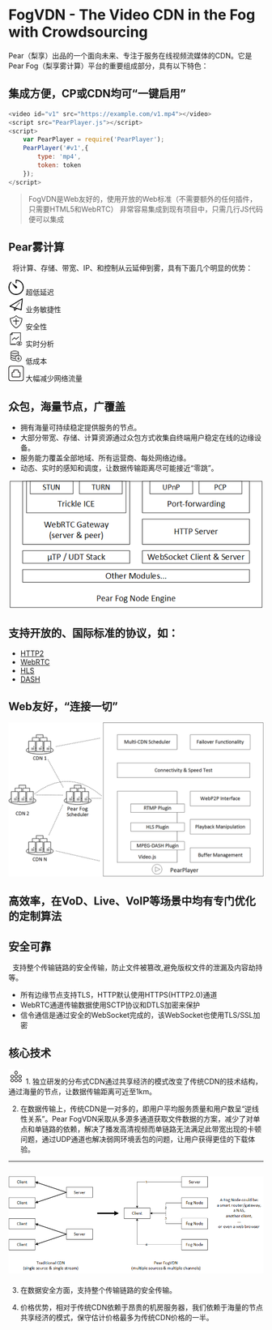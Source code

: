 # FogVDN - The Video CDN in the Fog with Crowdsourcing

  Pear（梨享）出品的一个面向未来、专注于服务在线视频流媒体的CDN。它是Pear Fog（梨享雾计算）平台的重要组成部分，具有以下特色：

## 集成方便，CP或CDN均可“一键启用”

``` js
<video id="v1" src="https://example.com/v1.mp4"></video>
<script src="PearPlayer.js"></script>
<script>
    var PearPlayer = require('PearPlayer');
    PearPlayer('#v1',{
        type: 'mp4',
        token: token
    });
</script>
```

> FogVDN是Web友好的，使用开放的Web标准（不需要额外的任何插件，只需要HTML5和WebRTC）
> 非常容易集成到现有项目中，只需几行JS代码便可以集成

## Pear雾计算

   将计算、存储、带宽、IP、和控制从云延伸到雾，具有下面几个明显的优势：
   
<img src="fig/icon/延迟.png" width="30">   超低延迟 
<br>
<img src="fig/icon/敏捷.png" width="30">   业务敏捷性 
<br>
<img src="fig/icon/安全.png" width="30">   安全性
<br>
<img src="fig/icon/实时分析.png" width="30">   实时分析
<br>
<img src="fig/icon/降低成本.png" width="30">   低成本
<br>
<img src="fig/icon/宽带.png" width="30">   大幅减少网络流量
## 众包，海量节点，广覆盖

   - 拥有海量可持续稳定提供服务的节点。
   - 大部分带宽、存储、计算资源通过众包方式收集自终端用户稳定在线的边缘设备。
   - 服务能力覆盖全部地域、所有运营商、每处网络边缘。
   - 动态、实时的感知和调度，让数据传输距离尽可能接近“零跳”。

![节点架构](fig/pear-fog-node-engine.png)

## 支持开放的、国际标准的协议，如：

   + [HTTP2](https://en.wikipedia.org/wiki/HTTP/2)
   + [WebRTC](https://webrtc.org/)
   + [HLS](https://developer.apple.com/streaming/)
   + [DASH](http://mpeg.chiariglione.org/standards/mpeg-dash)
  
## Web友好，“连接一切”

![播放器](fig/PearPlayer.png)

## 高效率，在VoD、Live、VoIP等场景中均有专门优化的定制算法

## 安全可靠

   支持整个传输链路的安全传输，防止文件被篡改,避免版权文件的泄漏及内容劫持等。
   
   
   * 所有边缘节点支持TLS，HTTP默认使用HTTPS(HTTP2.0)通道
   * WebRTC通道传输数据使用SCTP协议和DTLS加密来保护
   * 信令通信是通过安全的WebSocket完成的，该WebSocket也使用TLS/SSL加密

## 核心技术

<img src="fig/icon/海量规模.png" width="30">   1. 独立研发的分布式CDN通过共享经济的模式改变了传统CDN的技术结构，通过海量的节点，让数据传输距离可近至1km。
<br>

2. 在数据传输上，传统CDN是一对多的，即用户平均服务质量和用户数呈“逆线性关系”。Pear FogVDN采取从多源多通道获取文件数据的方案，减少了对单点和单链路的依赖，解决了播发高清视频而单链路无法满足此带宽出现的卡顿问题，通过UDP通道也解决弱网环境丢包的问题，让用户获得更佳的下载体验。
---
  ![multisources](fig/fogvdn_multisources.png)
---
3. 在数据安全方面，支持整个传输链路的安全传输。

4. 价格优势，相对于传统CDN依赖于昂贵的机房服务器，我们依赖于海量的节点共享经济的模式，保守估计价格最多为传统CDN价格的一半。
